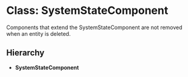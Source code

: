 
# Class: SystemStateComponent

Components that extend the SystemStateComponent are not removed when an entity is deleted.

## Hierarchy

* **SystemStateComponent**
